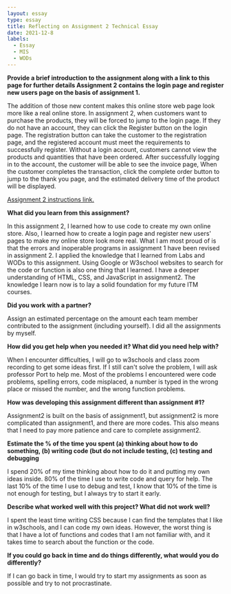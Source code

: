 ```yaml
---
layout: essay
type: essay
title: Reflecting on Assignment 2 Technical Essay
date: 2021-12-8
labels:
  - Essay
  - MIS
  - WODs
---
```


<b>Provide a brief introduction to the assignment along with a link to this page for further details Assignment 2 contains the login page and register new users page on the basis of assignment 1. </b>

The addition of those new content makes this online store web page look more like a real online store. In assignment 2, when customers want to purchase the products, they will be forced to jump to the login page. If they do not have an account, they can click the Register button on the login page. The registration button can take the customer to the registration page, and the registered account must meet the requirements to successfully register. Without a login account, customers cannot view the products and quantities that have been ordered. After successfully logging in to the account, the customer will be able to see the invoice page, When the customer completes the transaction, click the complete order button to jump to the thank you page, and the estimated delivery time of the product will be displayed.


<a href="https://dport96.github.io/ITM352/morea/150.Assignment2/experience-Assignment2.html"> Assignment 2 instructions link.</a> 

<b>What did you learn from this assignment? </b>

In this assignment 2, I learned how to use code to create my own online store. Also, I learned how to create a login page and register new users' pages to make my online store look more real. What I am most proud of is that the errors and inoperable programs in assignment 1 have been revised in assignment 2. I applied the knowledge that I learned from Labs and WODs to this assignment. Using Google or W3school websites to search for the code or function is also one thing that I learned.  I have a deeper understanding of HTML, CSS, and JavaScript in assignment2. The knowledge I learn now is to lay a solid foundation for my future ITM courses.

<b>Did you work with a partner?</b>

 Assign an estimated percentage on the amount each team member contributed to the assignment (including yourself). I did all the assignments by myself. 

<b>How did you get help when you needed it? What did you need help with?</b>

 When I encounter difficulties, I will go to w3schools and class zoom recording to get some ideas first. If I still can't solve the problem, I will ask professor Port to help me. Most of the problems I encountered were code problems, spelling errors, code misplaced, a number is typed in the wrong place or missed the number, and the wrong function problems. 

<b>How was developing this assignment different than assignment #1? </b>

Assignment2 is built on the basis of assignment1, but assignment2 is more complicated than assignment1, and there are more codes. This also means that I need to pay more patience and care to complete assignment2.

<b>Estimate the % of the time you spent (a) thinking about how to do something, (b) writing code (but do not include testing, (c) testing and debugging</b>

 I spend 20% of my time thinking about how to do it and putting my own ideas inside. 80% of the time I use to write code and query for help. The last 10% of the time I use to debug and test, I know that 10% of the time is not enough for testing, but I always try to start it early. 

<b>Describe what worked well with this project? What did not work well?</b>

 I spent the least time writing CSS because I can find the templates that I like in w3schools, and I can code my own ideas. However, the worst thing is that I have a lot of functions and codes that I am not familiar with, and it takes time to search about the function or the code.

<b>If you could go back in time and do things differently, what would you do differently?</b>

 If I can go back in time, I would try to start my assignments as soon as possible and try to not procrastinate.


